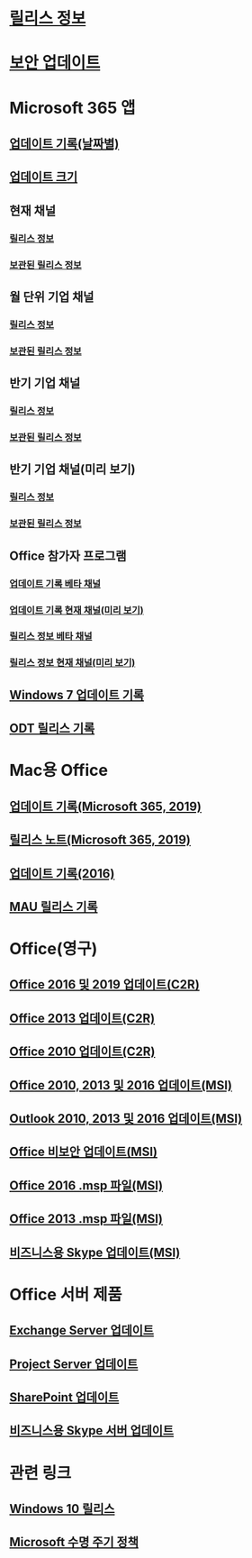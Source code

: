 # [릴리스 정보](release-notes-microsoft365-apps.md)
# [보안 업데이트](microsoft365-apps-security-updates.md)
# Microsoft 365 앱
## [업데이트 기록(날짜별)](update-history-microsoft365-apps-by-date.md)
## [업데이트 크기](download-sizes-microsoft365-apps-updates.md)

## 현재 채널
### [릴리스 정보](current-channel.md)
### [보관된 릴리스 정보](monthly-channel-archived.md)

## 월 단위 기업 채널
### [릴리스 정보](monthly-enterprise-channel.md)
### [보관된 릴리스 정보](monthly-enterprise-channel-archived.md)

## 반기 기업 채널
### [릴리스 정보](semi-annual-enterprise-channel.md)
### [보관된 릴리스 정보](semi-annual-enterprise-channel-archived.md)



## 반기 기업 채널(미리 보기)
### [릴리스 정보](semi-annual-enterprise-channel-preview.md)
### [보관된 릴리스 정보](semi-annual-enterprise-channel-preview-archived.md)



## Office 참가자 프로그램  
### [업데이트 기록 베타 채널](Update-history-beta-channel.md)
### [업데이트 기록 현재 채널(미리 보기)](update-history-current-channel-preview.md)
### [릴리스 정보 베타 채널](beta-channel.md)
### [릴리스 정보 현재 채널(미리 보기)](current-channel-preview.md)

## [Windows 7 업데이트 기록](update-history-office-Win7.md)

## [ODT 릴리스 기록](ODT-release-history.md)

# Mac용 Office
## [업데이트 기록(Microsoft 365, 2019)](update-history-office-for-mac.md)
## [릴리스 노트(Microsoft 365, 2019)](release-notes-office-for-mac.md)
## [업데이트 기록(2016)](release-notes-office-2016-mac.md)
## [MAU 릴리스 기록](release-history-microsoft-autoupdate.md)

# Office(영구)
## [Office 2016 및 2019 업데이트(C2R)](update-history-office-2019.md)
## [Office 2013 업데이트(C2R)](update-history-office-2013.md)
## [Office 2010 업데이트(C2R)](update-history-office-2010-click-to-run.md)
## [Office 2010, 2013 및 2016 업데이트(MSI)](office-updates-msi.md)
## [Outlook 2010, 2013 및 2016 업데이트(MSI)](outlook-updates-msi.md)
## [Office 비보안 업데이트(MSI)](office-MSI-non-security-updates.md)
## [Office 2016 .msp 파일(MSI)](msp-files-office-2016.md)
## [Office 2013 .msp 파일(MSI)](msp-files-office-2013.md)
## [비즈니스용 Skype 업데이트(MSI)](/SkypeForBusiness/sfb-client-updates)

# Office 서버 제품
## [Exchange Server 업데이트](/Exchange/new-features/build-numbers-and-release-dates)
## [Project Server 업데이트](project-server-updates.md)
## [SharePoint 업데이트](sharepoint-updates.md)
## [비즈니스용 Skype 서버 업데이트](/SkypeForBusiness/sfb-server-updates)

# 관련 링크
## [Windows 10 릴리스](/windows/release-health/release-information)
## [Microsoft 수명 주기 정책](https://support.microsoft.com/lifecycle)